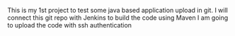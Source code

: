 This is my 1st project to test some java based application upload in git.
I will connect this git repo with Jenkins to build the code using Maven
I am going to upload the code with ssh authentication
